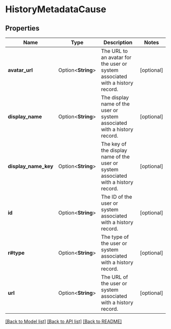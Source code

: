 # HistoryMetadataCause

## Properties

Name | Type | Description | Notes
------------ | ------------- | ------------- | -------------
**avatar_url** | Option<**String**> | The URL to an avatar for the user or system associated with a history record. | [optional]
**display_name** | Option<**String**> | The display name of the user or system associated with a history record. | [optional]
**display_name_key** | Option<**String**> | The key of the display name of the user or system associated with a history record. | [optional]
**id** | Option<**String**> | The ID of the user or system associated with a history record. | [optional]
**r#type** | Option<**String**> | The type of the user or system associated with a history record. | [optional]
**url** | Option<**String**> | The URL of the user or system associated with a history record. | [optional]

[[Back to Model list]](../README.md#documentation-for-models) [[Back to API list]](../README.md#documentation-for-api-endpoints) [[Back to README]](../README.md)


